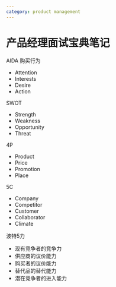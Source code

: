 ```yaml
---
category: product management
---
```

# 产品经理面试宝典笔记

AIDA 购买行为

- Attention
- Interests
- Desire
- Action



SWOT

- Strength
- Weakness
- Opportunity
- Threat



4P

- Product
- Price
- Promotion
- Place



5C

- Company
- Competitor
- Customer
- Collaborator
- Climate



波特5力

- 现有竞争者的竞争力
- 供应商的议价能力
- 购买者的议价能力
- 替代品的替代能力
- 潜在竞争者的进入能力
